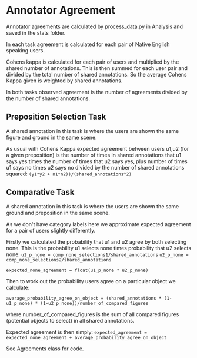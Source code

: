 # Annotator Agreement
Annotator agreements are calculated by process_data.py in Analysis and saved in the stats folder.

In each task agreement is calculated for each pair of Native English speaking users.

Cohens kappa is calculated for each pair of users and multiplied by the shared number of annotations. This is then summed for each user pair and divided by the total number of shared annotations. So the average Cohens Kappa given is weighted by shared annotations.

In both tasks observed agreement is the number of agreements divided by the number of shared annotations.

## Preposition Selection Task
A shared annotation in this task is where the users are shown the same figure and ground in the same scene.

As usual with Cohens Kappa expected agreement between users u1,u2 (for a given preposition) is the number of times in shared annotations that u1 says yes times the number of times that u2 says yes, plus number of times u1 says no times u2 says no divided by the number of shared annotations squared: `(y1*y2 + n1*n2))/(shared_annotations^2)`



## Comparative Task
A shared annotation in this task is where the users are shown the same ground and preposition in the same scene.

As we don't have category labels here we approximate expected agreement for a pair of users slightly differently.

Firstly we calculated the probability that u1 and u2 agree by both selecting none. This is the probability u1 selects none times probability that u2 selects none:
`u1_p_none = comp_none_selections1/shared_annotations`
`u2_p_none = comp_none_selections2/shared_annotations`
			

`expected_none_agreement = float(u1_p_none * u2_p_none)`

Then to work out the probability users agree on a particular object we calculate:

`average_probability_agree_on_object = (shared_annotations * (1-u1_p_none) * (1-u2_p_none))/number_of_compared_figures`

where number_of_compared_figures is the sum of all compared figures (potential objects to select) in all shared annotations.


Expected agreement is then simply:
`expected_agreement = expected_none_agreement + average_probability_agree_on_object`


See Agreements class for code.

